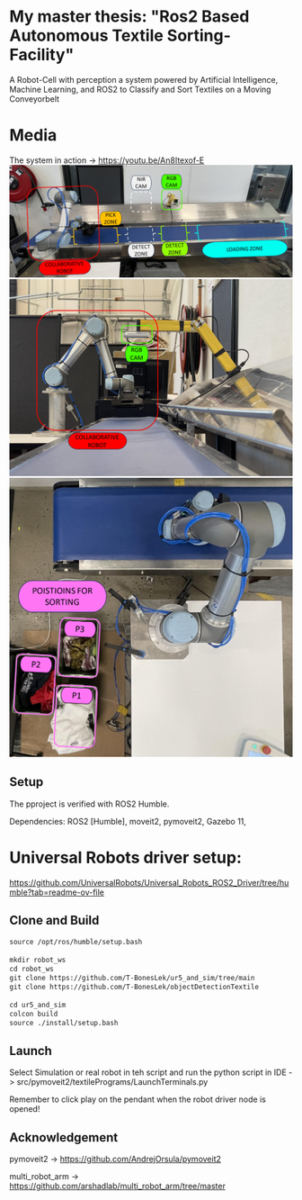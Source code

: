 # My master thesis: "Ros2 Based Autonomous Textile Sorting-Facility"

A Robot-Cell with perception a system powered by Artificial Intelligence,
Machine Learning, and ROS2 to Classify and Sort Textiles on a Moving
Conveyorbelt

# Media
The system in action -> https://youtu.be/An8Itexof-E
![Alt text](systemOverview.jpg)
![Alt text](PicAlongConveyor.jpg)
![Alt text](posesForSorting.jpg)


## Setup
The pproject is verified with ROS2 Humble.

Dependencies: ROS2 [Humble], moveit2, pymoveit2, Gazebo 11,

# Universal Robots driver setup:
https://github.com/UniversalRobots/Universal_Robots_ROS2_Driver/tree/humble?tab=readme-ov-file


## Clone and Build
```
source /opt/ros/humble/setup.bash

mkdir robot_ws
cd robot_ws
git clone https://github.com/T-BonesLek/ur5_and_sim/tree/main
git clone https://github.com/T-BonesLek/objectDetectionTextile

cd ur5_and_sim
colcon build
source ./install/setup.bash
```
## Launch
Select Simulation or real robot in teh script and run the python script in IDE -> src/pymoveit2/textilePrograms/LaunchTerminals.py

Remember to click play on the pendant when the robot driver node is opened!

## Acknowledgement
pymoveit2 -> https://github.com/AndrejOrsula/pymoveit2

multi_robot_arm -> https://github.com/arshadlab/multi_robot_arm/tree/master